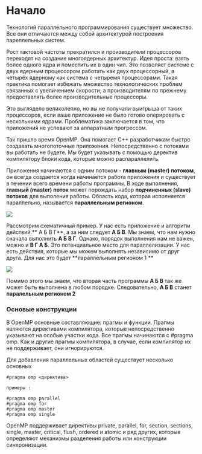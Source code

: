 # Начало

Технологий параллельного программирования существует множество. Все они отличаются между собой архитектурой построения пареллельных систем.

Рост тактовой частоты прекратился и производители процессоров переходят на создание многоядерных архитектур. Идея проста: взять более одного ядра и поместить их в один чип. Это позволяет системе с двух ядерным процессором работать как двух процессорный, а четырёх ядерному как система с четыремя процессорами. Такая практика помогает избежать множество технологических проблем связанных с увеличением скорости, а производителям по прежнему предоставлять более производительные процессоры.

Это выглядело великолепно, но вы не получали выигрыша от таких процессоров, если ваше приложение не было готово оперировать с несколькими ядрами. Проблематика заключается в том, что приложения не успевают за аппаратным прогрессом.

Так пришло время OpenMP. Она помогает С++ разработчикам быстро создавать многопоточные приложения. Непосредственно с потоками вы работать не будете. Мы будет указывать с помощью деректив компилятору блоки кода, которые можно распараллелить.

Приложения начинаются с одним потоком - **главным (master) потоком**, он всегда создается когда начинается работа приложения и существует в течении всего времени работы программы. В ходе выполнения,  **главный (master) поток** может порождать набор **подчиненных (slave) потоков**  для выполения работы. Область кода, которая исполняется параллельно, называется **параллельным регионом**. 

![](http://habrastorage.org/files/22a/979/5a4/22a9795a49544f6fbf73299805e4a130.png)

Рассмотрим схематичный пример. У нас есть приложение и алгоритм действий.** А Б В Г**, а за ним следует **А Б В**. Мы  знаем, что нам нужно сначала выполнить **А Б В Г**. Однако, порядок выполнения нам не важен, можно и **В Г А Б**. Это потенциальное место для параллелизации. У нас есть действия, которые мы можем выполнять независимо от друг друга. Для нас это будет **параллельным регионом 1 ** 

![](http://habrastorage.org/files/9ae/63f/ef4/9ae63fef480647be9b1aa06138afd7bc.png)

Помимо этого мы знаем, что вторая часть программы **А Б В** так же может быть выполнена в любом порядке. Следовательно,  **А Б В**  станет **паралельным регионом 2**

### Основые конструкции

В OpenMP основные составляющие: прагмы и функции. Прагмы являются директивами компилятора, которые непосредственно указывают на особые участки кода. Все прагмы начинаются с #pragma omp. Как и другие прагмы компилятора, в случае, если компилятор их не поддерживает, они игнорируются. 

Для добавления параллельных областей существует несколько основных 
```
#pragma omp <директива>

примеры :

#pragma omp parallel 
#pragma omp for
#pragma omp master
#pragma omp single

```
OpenMP поддерживает директивы private, parallel, for, section, sections, single, master, critical, flush, ordered и atomic и ряд других, которые определяют механизмы разделения работы или конструкции синхронизации.


